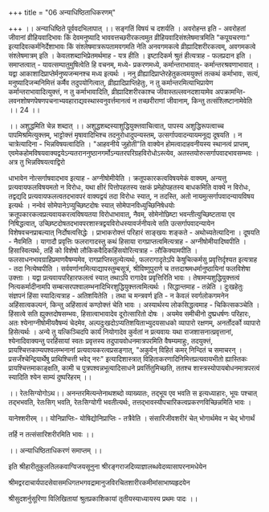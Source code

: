 +++
title = "06 अन्याधिष्ठिताधिकरणम्"

+++
।। अन्याधिष्ठिते पूर्ववदभिलापात् ।। सङ्गतिं विषयं च दशर्यति । अवरोहन्त इति - अवरोहतां जीवानां व्रीहियवादिभावः किं देवमनुष्यादि भाववत्तच्छरीरकत्वमुत व्रीहियवादिसंश्लेषमात्रमिति "कपूयचरणाः" इत्यादिवत्कर्मनिर्देशाभावः किं संश्लेषमात्ररूपतामवगमति नेति अनवगमकत्वे व्रीह्यादिशरीरकत्वम्, अवगमकत्वे संश्लेषमात्रम् इति । केवलशब्दाभिप्रेतमर्थमाह - यत्र हीति । इष्टादिकर्म श्रुतं हीत्यत्राह - फलप्रदान इति । समाप्तत्वात् - यावत्सम्पातुमुषित्वेति हि वचनम्, मध्ये- प्रकरणमध्ये, कर्मान्तराभावात्- कर्मान्तरश्रवणाभावात् । यद्वा आकाशादिप्राप्तेर्मनुष्यजन्मनश्च मध्य इत्यर्थः । ननु व्रीह्यादिप्राप्तेरहेतुकत्वमयुक्त्तं तत्कथं कर्माभावः, सत्यं, मनुष्यादिजन्मनिमित्तं कर्मैव तदुपयोगित्वात्, व्रीह्यादिप्राप्तिहेतुः, न तु कर्मान्तरमित्याभिप्रायेण कर्मान्तराभावादित्युक्त्तं, न तु कर्माभावादिति, व्रीह्यादिशरीरकाश्च जीवास्तल्लवनदशायामेव अपक्रामन्ति- लवनशोषणपेषणपचनाभ्यवहाराद्यवस्थास्वनुवर्त्तमानत्वं न तच्छरीराणां जीवानाम्, किन्तु तत्संश्लिष्टानामेवेति ।। 24 ।।

।। अशुद्धमिति चेन्न शब्दात् ।। अशुद्धशब्दस्याशुद्धियुक्त्तवाचित्वात्, पापस्य अशुद्धिरूपत्वाच्च पापमिश्रमित्युक्त्तम्, भाट्टोक्त्तं मृषावादिभिश्च तदनुरोधादुपन्यस्तम्, उत्सर्गापवादन्यायमनूद्य दूषयति । न चात्रेत्यादिना - भिन्नविषयत्वादिति । "आहवनीये जुहोती"ति वाक्येन होमत्वादाहवनीयस्य स्थानत्वं प्राप्तम्, एवमेकहोमविषयवाक्यद्वयेऽन्यतराननुष्ठानगर्मोऽन्यतरपरिग्रहविरोधोऽस्त्येव, अतस्तयोरुत्सर्गापवादभावसम्भवः । अत्र तु भिन्नविषयत्वाद्विरो

धाभावेन नोत्सर्गाषवादभाव इत्याह - अग्नीषोमीयेति । क्रतूपकारकत्वविषयमेकं वाक्यम्, अन्यत्तु प्रत्यवायफलविषयमतो न विरोधः, यथा क्षीरं पित्तोपहतस्य रक्षकं प्रमेहोपहतस्य बाधकमिति वाक्ये न विरोधः, तद्वद्यदि प्रत्यवायफलत्वतदभावपरं वाक्यद्वयं तदा विरोधः स्यात्, न तदस्ति, अतो नायमुत्सर्गापवादन्यायविषय इत्यर्थः । नन्वेवं सोमेपानेऽप्युच्छिष्टदोषः स्यात् सोमेपानविध्युच्छिनिषेधयोः क्रतूपकारकत्वप्रत्यवायकरत्वविषयतया विरोधाभावात्, नैवम्, सोमेनोछिष्टा भवन्तीत्युच्छिष्टताया एव निषिद्धत्वात्, उच्छिष्टदोषतदभावपरशास्त्रद्वयविरोधस्यावर्जनीयत्वे सति उत्सर्गापवादन्यायेन विशेषवचनप्राबल्यात् निर्दोषत्वसिद्धेः । प्राभाकरोक्त्तं परिहारं साङ्खयः शङ्कते - अथोच्यतेत्यादिना । दूषयति - नैवमिति । यागादौ प्रवृत्तिः फलरागादस्तु कथं हिसाया रागप्राप्तत्वमित्यत्राह - अग्नीषोमीयादिष्वपीति । हिसास्वित्यर्थः, तर्हि को विशेषो लौकिकवैदिकहिंसयोरित्यत्राह - लौकिक्यामपीति । फलसाधनभावग्राहिप्रमाणवैषम्यमेव, रागप्राप्तिस्तुल्येत्यर्थः, फलरागादृतेऽपि केषुचित्कर्मसु प्रवृत्तिर्दृश्यत इत्यत्राह - तदा नित्येष्वपीति । सर्ववर्णानामित्याद्यापस्तुम्बसूत्रं, श्रीविष्णुपुराणे च तत्तदाश्रमधर्मानुष्ठायिनां फलविशेषा उक्त्ताः । यद्वा प्रत्यवायपरिहारफलत्वं स्यात् तथाऽपि रागादेव प्रवृत्तिरिति भावः । तेषामप्यशुद्धियुक्त्तत्वं नित्यकर्मादीनामपि सम्बत्सरपश्वालम्भनादिभिरशुद्धियुक्त्तत्वमित्यर्थः । सिद्धान्तमाह - तन्नेति । दुःखहेतुः संज्ञपनं हिंसा स्यादित्यत्राह - अतिशयितेति । तथा च मन्त्रवर्ण इति - न केवलं स्वर्गलोकगमनेन अहिंसात्वकल्पनं, किन्तु अहिंसात्वं कण्ठोक्त्तं चेति भावः । अस्यार्थस्य लोकसिद्धत्वमाह - चिकित्सकञ्चेति । हिंसात्वे सति ह्युक्त्तदोषसम्भवः, हिसात्वाभावादेव दूरोत्सारितो दोषः । अयमेव समीचीनो दुष्प्रधर्षणः परिहारः, अतः श्येनाग्नीषोमीयवैषम्यं चेदमेव, अल्पदुःखदोऽप्यतिशयिताभ्युदयसाधको व्यापारो रक्षणम्, अनर्तोदर्को व्यापारो हिसेत्यर्थः । अन्ये तु यत्किञ्चिदपि कार्यं नियोगादेव कुर्वतां न प्रत्यवायः यथा राजशासनात्प्रवृत्तानां, श्येनादिवाक्यन्तु परहिंसायां स्वतः प्रवृत्तस्य तदुपायवोधनमात्रपरमिति वैषम्यमाहुः, तदयुक्त्तं, प्रायश्चित्तकाम्यपश्वलम्भनानां प्रत्यवायकरत्वप्रसङ्गात्, "अकुर्वन् विहितं कमर् निन्दितं च समाचरन् । प्रसजँश्चेन्द्रियार्थेषु प्राथिश्चित्ती भवेद् नरः" इत्यादिशास्त्रात् विहिताकरणादिनिमित्तप्रत्यवायभीतो ह्यास्तिकः प्रायश्चित्तमाकाङ्क्षति, कामी च पुत्रपश्वन्नभूत्यादिसाधने प्रवर्त्तितुमिच्छति, ततश्च शास्त्रस्योपायबोधनमात्रपरत्वं स्यादिति श्येन साम्यं दुष्परिहरम् ।।

।। रेतःसिग्योगोऽथ।। अनन्तरमित्यन्तेनाथशब्दो व्याख्यातः, तद्भूय एव भवति स इत्यध्याहारः, भूयः पश्चात् तद्भभवति, रेतःसिग् भवति, रेतःसिग्योगी भवतीत्यर्थः, तत्तद्भावस्यौपचारिकत्वप्रकरणविच्छिन्नमिति भावः ।

यानेश्शरीरम् ।। योनिप्राप्तिः- योषिद्योनिप्राप्तिः - तत्रैवेति । संसारिजीवशरीरं चेत् भोगार्थमेव न चेद् भोगार्थं

तर्हि न तत्संसारिशरीरमिति भावः ।।

।। अन्याधिष्ठिताधिकरणं समाप्तम् ।।

इति श्रीहारीतुकुलतिलकवाग्विजयसूनुना श्रीरङ्गराजदिव्याज्ञालब्धवेदव्यासापरनामधेयेन

श्रीमद्वरदाचार्यपादसेवासमधिगतभगवद्रामानुजविरचितशारीरकमीमांसाभाष्यहृदयेन

श्रीसुदशर्नुसूरिणा विलिखितायां श्रुतप्रकाशिकायां तृतीयस्याध्यायस्य प्रथमः पादः ।।

